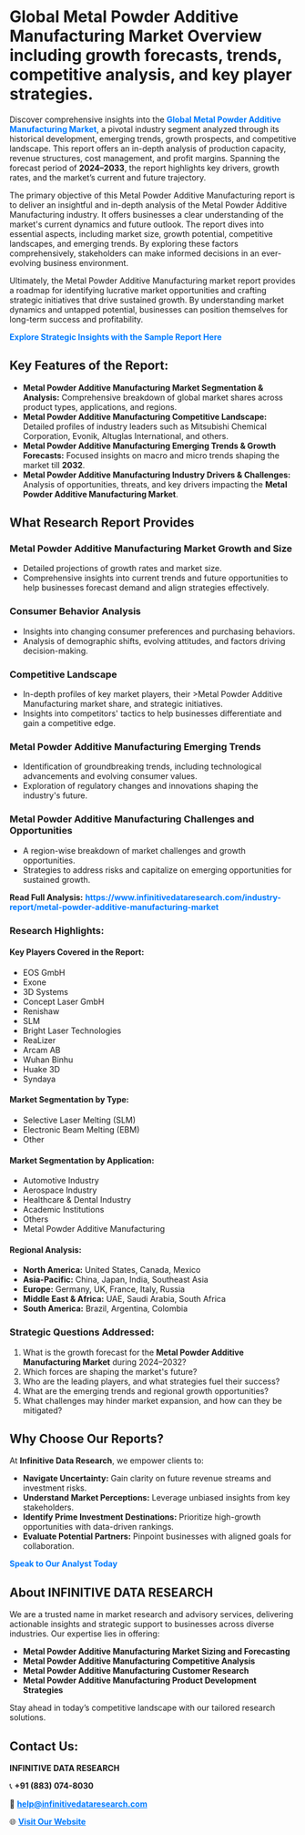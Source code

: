 <h1>Global Metal Powder Additive Manufacturing Market Overview including growth forecasts, trends, competitive analysis, and key player strategies.</h1>
<p>
Discover comprehensive insights into the 
<a href="https://www.infinitivedataresearch.com/industry-report/metal-powder-additive-manufacturing-market" rel="dofollow" style="color: #007BFF; text-decoration: none;"><strong>Global Metal Powder Additive Manufacturing Market</strong></a>, a pivotal industry segment analyzed through its historical development, emerging trends, growth prospects, and competitive landscape. This report offers an in-depth analysis of production capacity, revenue structures, cost management, and profit margins. Spanning the forecast period of <strong>2024–2033</strong>, the report highlights key drivers, growth rates, and the market’s current and future trajectory.
</p>
<p>
The primary objective of this Metal Powder Additive Manufacturing report is to deliver an insightful and in-depth analysis of the Metal Powder Additive Manufacturing industry. It offers businesses a clear understanding of the market's current dynamics and future outlook. The report dives into essential aspects, including market size, growth potential, competitive landscapes, and emerging trends. By exploring these factors comprehensively, stakeholders can make informed decisions in an ever-evolving business environment.
</p>
<p>
Ultimately, the Metal Powder Additive Manufacturing market report provides a roadmap for identifying lucrative market opportunities and crafting strategic initiatives that drive sustained growth. By understanding market dynamics and untapped potential, businesses can position themselves for long-term success and profitability.
</p>
<p>
<a href="https://www.infinitivedataresearch.com/request-sample/reportId=103928" style="color: #007BFF; text-decoration: none;"><strong>Explore Strategic Insights with the Sample Report Here</strong></a>
</p>

<h2>Key Features of the Report:</h2>
<ul>
<li><strong>Metal Powder Additive Manufacturing Market Segmentation & Analysis:</strong> Comprehensive breakdown of global market shares across product types, applications, and regions.</li>
<li><strong>Metal Powder Additive Manufacturing Competitive Landscape:</strong> Detailed profiles of industry leaders such as Mitsubishi Chemical Corporation, Evonik, Altuglas International, and others.</li>
<li><strong>Metal Powder Additive Manufacturing Emerging Trends & Growth Forecasts:</strong> Focused insights on macro and micro trends shaping the market till <strong>2032</strong>.</li>
<li><strong>Metal Powder Additive Manufacturing Industry Drivers & Challenges:</strong> Analysis of opportunities, threats, and key drivers impacting the <strong>Metal Powder Additive Manufacturing Market</strong>.</li>
</ul>

<h2>What Research Report Provides</h2>
<h3>Metal Powder Additive Manufacturing Market Growth and Size</h3>
<ul>
<li>Detailed projections of growth rates and market size.</li>
<li>Comprehensive insights into current trends and future opportunities to help businesses forecast demand and align strategies effectively.</li>
</ul>

<h3>Consumer Behavior Analysis</h3>
<ul>
<li>Insights into changing consumer preferences and purchasing behaviors.</li>
<li>Analysis of demographic shifts, evolving attitudes, and factors driving decision-making.</li>
</ul>

<h3>Competitive Landscape</h3>
<ul>
<li>In-depth profiles of key market players, their >Metal Powder Additive Manufacturing market share, and strategic initiatives.</li>
<li>Insights into competitors' tactics to help businesses differentiate and gain a competitive edge.</li>
</ul>

<h3>Metal Powder Additive Manufacturing Emerging Trends</h3>
<ul>
<li>Identification of groundbreaking trends, including technological advancements and evolving consumer values.</li>
<li>Exploration of regulatory changes and innovations shaping the industry's future.</li>
</ul>

<h3>Metal Powder Additive Manufacturing Challenges and Opportunities</h3>
<ul>
<li>A region-wise breakdown of market challenges and growth opportunities.</li>
<li>Strategies to address risks and capitalize on emerging opportunities for sustained growth.</li>
</ul>
<p><strong>Read Full Analysis:</strong> <a href="https://www.infinitivedataresearch.com/industry-report/metal-powder-additive-manufacturing-market" rel="dofollow" style="color: #007BFF; text-decoration: none;"><strong>https://www.infinitivedataresearch.com/industry-report/metal-powder-additive-manufacturing-market</strong></a></p>
<h3>Research Highlights:</h3>
<h4>Key Players Covered in the Report:</h4>
<ul><li>EOS GmbH</li><li>Exone</li><li>3D Systems</li><li>Concept Laser GmbH</li><li>Renishaw</li><li>SLM</li><li>Bright Laser Technologies</li><li>ReaLizer</li><li>Arcam AB</li><li>Wuhan Binhu</li><li>Huake 3D</li><li>Syndaya</li></ul>
<h4>Market Segmentation by Type:</h4>
<ul><li>Selective Laser Melting (SLM)</li><li>Electronic Beam Melting (EBM)</li><li>Other</li></ul>
<h4>Market Segmentation by Application:</h4>
<ul><li>Automotive Industry</li><li>Aerospace Industry</li><li>Healthcare &amp; Dental Industry</li><li>Academic Institutions</li><li>Others</li><li>Metal Powder Additive Manufacturing</li></ul>

<h4>Regional Analysis:</h4>
<ul>
<li><strong>North America:</strong> United States, Canada, Mexico</li>
<li><strong>Asia-Pacific:</strong> China, Japan, India, Southeast Asia</li>
<li><strong>Europe:</strong> Germany, UK, France, Italy, Russia</li>
<li><strong>Middle East & Africa:</strong> UAE, Saudi Arabia, South Africa</li>
<li><strong>South America:</strong> Brazil, Argentina, Colombia</li>
</ul>

<h3>Strategic Questions Addressed:</h3>
<ol>
<li>What is the growth forecast for the <strong>Metal Powder Additive Manufacturing Market</strong> during 2024–2032?</li>
<li>Which forces are shaping the market's future?</li>
<li>Who are the leading players, and what strategies fuel their success?</li>
<li>What are the emerging trends and regional growth opportunities?</li>
<li>What challenges may hinder market expansion, and how can they be mitigated?</li>
</ol>

<h2>Why Choose Our Reports?</h2>
<p>At <strong>Infinitive Data Research</strong>, we empower clients to:</p>
<ul>
<li><strong>Navigate Uncertainty:</strong> Gain clarity on future revenue streams and investment risks.</li>
<li><strong>Understand Market Perceptions:</strong> Leverage unbiased insights from key stakeholders.</li>
<li><strong>Identify Prime Investment Destinations:</strong> Prioritize high-growth opportunities with data-driven rankings.</li>
<li><strong>Evaluate Potential Partners:</strong> Pinpoint businesses with aligned goals for collaboration.</li>
</ul>
<p><a href="https://www.infinitivedataresearch.com/industry-report/metal-powder-additive-manufacturing-market" rel="dofollow" style="color: #007BFF; text-decoration: none;"><strong>Speak to Our Analyst Today</strong></a></p>

<h2>About INFINITIVE DATA RESEARCH</h2>
<p>We are a trusted name in market research and advisory services, delivering actionable insights and strategic support to businesses across diverse industries. Our expertise lies in offering:</p>
<ul>
<li><strong>Metal Powder Additive Manufacturing Market Sizing and Forecasting</strong></li>
<li><strong>Metal Powder Additive Manufacturing Competitive Analysis</strong></li>
<li><strong>Metal Powder Additive Manufacturing Customer Research</strong></li>
<li><strong>Metal Powder Additive Manufacturing Product Development Strategies</strong></li>
</ul>
<p>Stay ahead in today’s competitive landscape with our tailored research solutions.</p>

<h2>Contact Us:</h2>
<p><strong>INFINITIVE DATA RESEARCH</strong></p>
<p>📞 <strong>+91 (883) 074-8030</strong></p>
<p>📧 <strong><a href="mailto:help@infinitivedataresearch.com" style="color: #007BFF;">help@infinitivedataresearch.com</a></strong></p>
<p>🌐 <strong><a href="https://www.infinitivedataresearch.com" rel="dofollow" style="color: #007BFF;">Visit Our Website</a></strong></p>